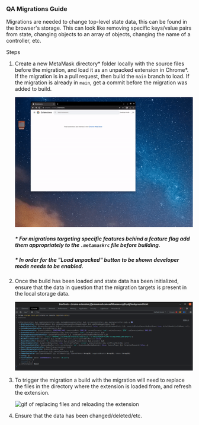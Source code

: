 ### QA Migrations Guide

Migrations are needed to change top-level state data, this can be found in the browser's storage. This can look like removing specific keys/value pairs from state, changing objects to an array of objects, changing the name of a controller, etc.

Steps

1. Create a new MetaMask directory\* folder locally with the source files before the migration, and load it as an unpacked extension in Chrome\*. If the migration is in a pull request, then build the `main` branch to load. If the migration is already in `main`, get a commit before the migration was added to build.

   ![Load unpacked extension to chrome](./assets/load-build-chrome.gif)

   ##### \* For migrations targeting specific features behind a feature flag add them appropriately to the `.metamaskrc` file before building.

   ##### \* In order for the "Load unpacked" button to be shown developer mode needs to be enabled.

2. Once the build has been loaded and state data has been initialized, ensure that the data in question that the migration targets is present in the local storage data.

   ![Chrome storage state](./assets/chrome-storage-local.png)

3. To trigger the migration a build with the migration will need to replace the files in the directory where the extension is loaded from, and refresh the extension.

   ![gif of replacing files and reloading the extension](./assets/folder-file-replacement-build.gif)

4. Ensure that the data has been changed/deleted/etc.
